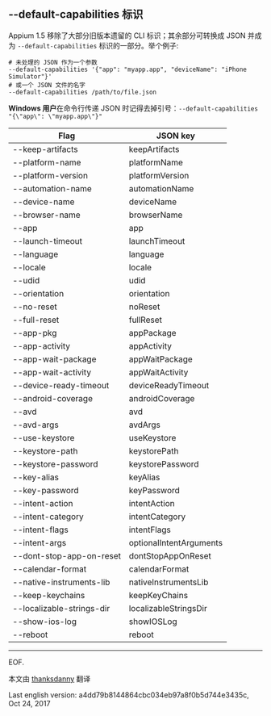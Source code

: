 ## --default-capabilities 标识

Appium 1.5 移除了大部分旧版本遗留的 CLI 标识；其余部分可转换成 JSON 并成为 `--default-capabilities` 标识的一部分。举个例子:

```
# 未处理的 JSON 作为一个参数
--default-capabilities '{"app": "myapp.app", "deviceName": "iPhone Simulator"}'
# 或一个 JSON 文件的名字
--default-capabilities /path/to/file.json
```

**Windows 用户**在命令行传递 JSON 时记得去掉引号：`--default-capabilities "{\"app\": \"myapp.app\"}"`


| Flag                      | JSON key                |
|---------------------------|-------------------------|
| --keep-artifacts          | keepArtifacts           |
| --platform-name           | platformName            |
| --platform-version        | platformVersion         |
| --automation-name         | automationName          |
| --device-name             | deviceName              |
| --browser-name            | browserName             |
| --app                     | app                     |
| --launch-timeout          | launchTimeout           |
| --language                | language                |
| --locale                  | locale                  |
| --udid                    | udid                    |
| --orientation             | orientation             |
| --no-reset                | noReset                 |
| --full-reset              | fullReset               |
| --app-pkg                 | appPackage              |
| --app-activity            | appActivity             |
| --app-wait-package        | appWaitPackage          |
| --app-wait-activity       | appWaitActivity         |
| --device-ready-timeout    | deviceReadyTimeout      |
| --android-coverage        | androidCoverage         |
| --avd                     | avd                     |
| --avd-args                | avdArgs                 |
| --use-keystore            | useKeystore             |
| --keystore-path           | keystorePath            |
| --keystore-password       | keystorePassword        |
| --key-alias               | keyAlias                |
| --key-password            | keyPassword             |
| --intent-action           | intentAction            |
| --intent-category         | intentCategory          |
| --intent-flags            | intentFlags             |
| --intent-args             | optionalIntentArguments |
| --dont-stop-app-on-reset  | dontStopAppOnReset      |
| --calendar-format         | calendarFormat          |
| --native-instruments-lib  | nativeInstrumentsLib    |
| --keep-keychains          | keepKeyChains           |
| --localizable-strings-dir | localizableStringsDir   |
| --show-ios-log            | showIOSLog              |
| --reboot                  | reboot                  |

---
EOF.

本文由 [thanksdanny](https://testerhome.com/thanksdanny) 翻译

Last english version: a4dd79b8144864cbc034eb97a8f0b5d744e3435c, Oct 24, 2017
